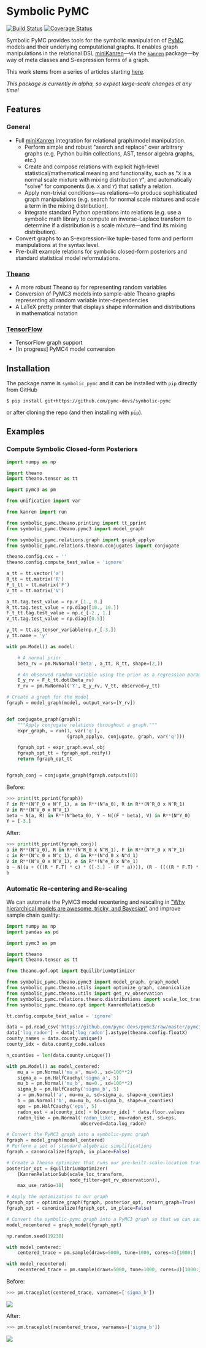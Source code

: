 # Symbolic PyMC

[![Build Status](https://travis-ci.org/pymc-devs/symbolic-pymc.svg?branch=master)](https://travis-ci.org/pymc-devs/symbolic-pymc) [![Coverage Status](https://coveralls.io/repos/github/pymc-devs/symbolic-pymc/badge.svg?branch=master)](https://coveralls.io/github/pymc-devs/symbolic-pymc?branch=master)


Symbolic PyMC provides tools for the symbolic manipulation of [PyMC](https://github.com/pymc-devs) models and their underlying computational graphs.  It enables graph manipulations in the relational DSL [miniKanren](http://minikanren.org/)&mdash;via the [`kanren`](https://github.com/logpy/logpy) package&mdash;by way of meta classes and S-expression forms of a graph.

This work stems from a series of articles starting [here](https://brandonwillard.github.io/a-role-for-symbolic-computation-in-the-general-estimation-of-statistical-models.html).

*This package is currently in alpha, so expect large-scale changes at any time!*

## Features

### General

* Full [miniKanren](http://minikanren.org/) integration for relational graph/model manipulation.
  - Perform simple and robust "search and replace" over arbitrary graphs (e.g. Python builtin collections, AST, tensor algebra graphs, etc.)
  - Create and compose relations with explicit high-level statistical/mathematical meaning and functionality, such as "`X` is a normal scale mixture with mixing distribution `Y`", and automatically "solve" for components (i.e. `X` and `Y`) that satisfy a relation.
  - Apply non-trivial conditions&mdash;as relations&mdash;to produce sophisticated graph manipulations (e.g. search for normal scale mixtures and scale a term in the mixing distribution).
  - Integrate standard Python operations into relations (e.g. use a symbolic math library to compute an inverse-Laplace transform to determine if a distribution is a scale mixture&mdash;and find its mixing distribution).
* Convert graphs to an S-expression-like tuple-based form and perform manipulations at the syntax level.
* Pre-built example relations for symbolic closed-form posteriors and standard statistical model reformulations.

### [Theano](https://github.com/Theano/Theano)

* A more robust Theano `Op` for representing random variables
* Conversion of PyMC3 models into sample-able Theano graphs representing all random variable inter-dependencies
* A LaTeX pretty printer that displays shape information and distributions in mathematical notation

### [TensorFlow](https://github.com/tensorflow/tensorflow)

* TensorFlow graph support
* [In progress] PyMC4 model conversion

## Installation

The package name is `symbolic_pymc` and it can be installed with `pip` directly from GitHub
```shell
$ pip install git+https://github.com/pymc-devs/symbolic-pymc
```
or after cloning the repo (and then installing with `pip`).

## Examples
### Compute Symbolic Closed-form Posteriors

```python
import numpy as np

import theano
import theano.tensor as tt

import pymc3 as pm

from unification import var

from kanren import run

from symbolic_pymc.theano.printing import tt_pprint
from symbolic_pymc.theano.pymc3 import model_graph

from symbolic_pymc.relations.graph import graph_applyo
from symbolic_pymc.relations.theano.conjugates import conjugate

theano.config.cxx = ''
theano.config.compute_test_value = 'ignore'

a_tt = tt.vector('a')
R_tt = tt.matrix('R')
F_t_tt = tt.matrix('F')
V_tt = tt.matrix('V')

a_tt.tag.test_value = np.r_[1., 0.]
R_tt.tag.test_value = np.diag([10., 10.])
F_t_tt.tag.test_value = np.c_[-2., 1.]
V_tt.tag.test_value = np.diag([0.5])

y_tt = tt.as_tensor_variable(np.r_[-3.])
y_tt.name = 'y'

with pm.Model() as model:

    # A normal prior
    beta_rv = pm.MvNormal('beta', a_tt, R_tt, shape=(2,))

    # An observed random variable using the prior as a regression parameter
    E_y_rv = F_t_tt.dot(beta_rv)
    Y_rv = pm.MvNormal('Y', E_y_rv, V_tt, observed=y_tt)

# Create a graph for the model
fgraph = model_graph(model, output_vars=[Y_rv])


def conjugate_graph(graph):
    """Apply conjugate relations throughout a graph."""
    expr_graph, = run(1, var('q'),
                      (graph_applyo, conjugate, graph, var('q')))

    fgraph_opt = expr_graph.eval_obj
    fgraph_opt_tt = fgraph_opt.reify()
    return fgraph_opt_tt


fgraph_conj = conjugate_graph(fgraph.outputs[0])
```

Before:
```python
>>> print(tt_pprint(fgraph))
F in R**(N^F_0 x N^F_1), a in R**(N^a_0), R in R**(N^R_0 x N^R_1)
V in R**(N^V_0 x N^V_1)
beta ~ N(a, R) in R**(N^beta_0), Y ~ N((F * beta), V) in R**(N^Y_0)
Y = [-3.]
```

After:
```python
>>> print(tt_pprint(fgraph_conj))
a in R**(N^a_0), R in R**(N^R_0 x N^R_1), F in R**(N^F_0 x N^F_1)
c in R**(N^c_0 x N^c_1), d in R**(N^d_0 x N^d_1)
V in R**(N^V_0 x N^V_1), e in R**(N^e_0 x N^e_1)
b ~ N((a + (((R * F.T) * c) * ([-3.] - (F * a)))), (R - ((((R * F.T) * d) * (V + (F * (R * F.T)))) * ((R * F.T) * e).T))) in R**(N^b_0)
b
```

### Automatic Re-centering and Re-scaling

We can automate the PyMC3 model recentering and rescaling in ["Why hierarchical models are awesome, tricky, and Bayesian"](https://twiecki.io/blog/2017/02/08/bayesian-hierchical-non-centered/) and improve sample chain quality:

```python
import numpy as np
import pandas as pd

import pymc3 as pm

import theano
import theano.tensor as tt

from theano.gof.opt import EquilibriumOptimizer

from symbolic_pymc.theano.pymc3 import model_graph, graph_model
from symbolic_pymc.theano.utils import optimize_graph, canonicalize
from symbolic_pymc.theano.utils import get_rv_observation
from symbolic_pymc.relations.theano.distributions import scale_loc_transform
from symbolic_pymc.theano.opt import KanrenRelationSub

tt.config.compute_test_value = 'ignore'

data = pd.read_csv('https://github.com/pymc-devs/pymc3/raw/master/pymc3/examples/data/radon.csv')
data['log_radon'] = data['log_radon'].astype(theano.config.floatX)
county_names = data.county.unique()
county_idx = data.county_code.values

n_counties = len(data.county.unique())

with pm.Model() as model_centered:
    mu_a = pm.Normal('mu_a', mu=0., sd=100**2)
    sigma_a = pm.HalfCauchy('sigma_a', 5)
    mu_b = pm.Normal('mu_b', mu=0., sd=100**2)
    sigma_b = pm.HalfCauchy('sigma_b', 5)
    a = pm.Normal('a', mu=mu_a, sd=sigma_a, shape=n_counties)
    b = pm.Normal('b', mu=mu_b, sd=sigma_b, shape=n_counties)
    eps = pm.HalfCauchy('eps', 5)
    radon_est = a[county_idx] + b[county_idx] * data.floor.values
    radon_like = pm.Normal('radon_like', mu=radon_est, sd=eps,
                           observed=data.log_radon)

# Convert the PyMC3 graph into a symbolic-pymc graph
fgraph = model_graph(model_centered)
# Perform a set of standard algebraic simplifications
fgraph = canonicalize(fgraph, in_place=False)

# Create a Theano optimizer that runs our pre-built scale-location transforms
posterior_opt = EquilibriumOptimizer(
    [KanrenRelationSub(scale_loc_transform,
                       node_filter=get_rv_observation)],
    max_use_ratio=10)

# Apply the optimization to our graph
fgraph_opt = optimize_graph(fgraph, posterior_opt, return_graph=True)
fgraph_opt = canonicalize(fgraph_opt, in_place=False)

# Convert the symbolic-pymc graph into a PyMC3 graph so that we can sample it
model_recentered = graph_model(fgraph_opt)

np.random.seed(19238)

with model_centered:
    centered_trace = pm.sample(draws=5000, tune=1000, cores=4)[1000:]

with model_recentered:
    recentered_trace = pm.sample(draws=5000, tune=1000, cores=4)[1000:]
```

Before:
```python
>>> pm.traceplot(centered_trace, varnames=['sigma_b'])
```
![](images/centered_trace.png)

After:
```python
>>> pm.traceplot(recentered_trace, varnames=['sigma_b'])
```
![](images/recentered_trace.png)
